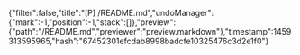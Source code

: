 {"filter":false,"title":"[P] /README.md","undoManager":{"mark":-1,"position":-1,"stack":[]},"preview":{"path":"/README.md","previewer":"preview.markdown"},"timestamp":1459313595965,"hash":"67452301efcdab8998badcfe10325476c3d2e1f0"}